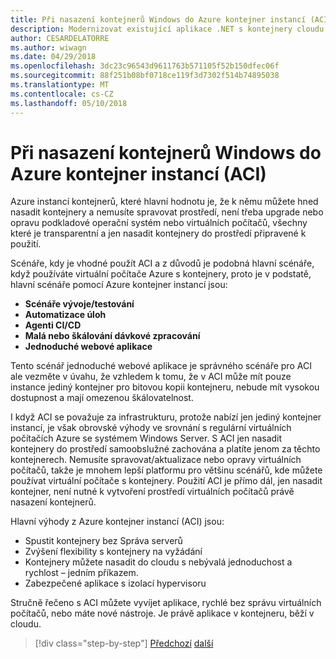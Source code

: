 ```yaml
---
title: Při nasazení kontejnerů Windows do Azure kontejner instancí (ACI)
description: Modernizovat existující aplikace .NET s kontejnery cloudu Azure a Windows | Při nasazení kontejnerů Windows do Azure kontejner instancí (ACI)
author: CESARDELATORRE
ms.author: wiwagn
ms.date: 04/29/2018
ms.openlocfilehash: 3dc23c96543d9611763b571105f52b150dfec06f
ms.sourcegitcommit: 88f251b08bf0718ce119f3d7302f514b74895038
ms.translationtype: MT
ms.contentlocale: cs-CZ
ms.lasthandoff: 05/10/2018
---
```

# <a name="when-to-deploy-windows-containers-to-azure-container-instances-aci"></a>Při nasazení kontejnerů Windows do Azure kontejner instancí (ACI)

Azure instancí kontejnerů, které hlavní hodnotu je, že k němu můžete hned nasadit kontejnery a nemusíte spravovat prostředí, není třeba upgrade nebo opravu podkladové operační systém nebo virtuálních počítačů, všechny které je transparentní a jen nasadit kontejnery do prostředí připravené k použití.

Scénáře, kdy je vhodné použít ACI a z důvodů je podobná hlavní scénáře, když používáte virtuální počítače Azure s kontejnery, proto je v podstatě, hlavní scénáře pomocí Azure kontejner instancí jsou:

-   **Scénáře vývoje/testování**
-   **Automatizace úloh**
-   **Agenti CI/CD**
-   **Malá nebo škálování dávkové zpracování**
-   **Jednoduché webové aplikace**

Tento scénář jednoduché webové aplikace je správného scénáře pro ACI ale vezměte v úvahu, že vzhledem k tomu, že v ACI může mít pouze instance jediný kontejner pro bitovou kopii kontejneru, nebude mít vysokou dostupnost a mají omezenou škálovatelnost.

I když ACI se považuje za infrastrukturu, protože nabízí jen jediný kontejner instancí, je však obrovské výhody ve srovnání s regulární virtuálních počítačích Azure se systémem Windows Server. S ACI jen nasadit kontejnery do prostředí samoobslužné zachována a platíte jenom za těchto kontejnerech. Nemusíte spravovat/aktualizace nebo opravy virtuálních počítačů, takže je mnohem lepší platformu pro většinu scénářů, kde můžete používat virtuální počítače s kontejnery. Použití ACI je přímo dál, jen nasadit kontejner, není nutné k vytvoření prostředí virtuálních počítačů právě nasazení kontejnerů.

Hlavní výhody z Azure kontejner instancí (ACI) jsou:

-   Spustit kontejnery bez Správa serverů
-   Zvýšení flexibility s kontejnery na vyžádání
-   Kontejnery můžete nasadit do cloudu s nebývalá jednoduchost a rychlost – jedním příkazem. 
-   Zabezpečené aplikace s izolací hypervisoru

Stručně řečeno s ACI můžete vyvíjet aplikace, rychlé bez správu virtuálních počítačů, nebo máte nové nástroje. Je právě aplikace v kontejneru, běží v cloudu.

>[!div class="step-by-step"]
[Předchozí](when-to-deploy-windows-containers-to-azure-vms-iaas-cloud.md)
[další](when-to-deploy-windows-containers-to-service-fabric.md)
